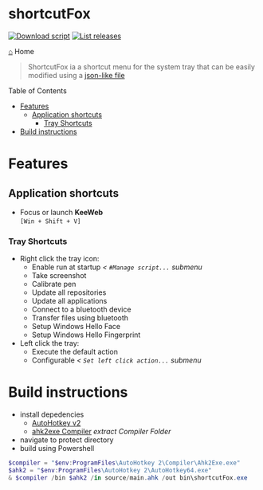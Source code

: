 <h1> shortcutFox </h1>

[![Download script](https://img.shields.io/github/downloads/yetenol/shortcutFox/total.svg)](https://github.com/yetenol/shortcutFox/releases/latest/download/shortcutFox.exe)
[![List releases](https://img.shields.io/github/release/yetenol/shortcutFox.svg)](https://github.com/yetenol/shortcutFox/releases)

[⌂](README.md) Home

> ShortcutFox ia a shortcut menu for the system tray
> that can be easily modified using a [json-like file](source/trayLayout.ahk)

Table of Contents
- [Features](#features)
  - [Application shortcuts](#application-shortcuts)
    - [Tray Shortcuts](#tray-shortcuts)
- [Build instructions](#build-instructions)

# Features
## Application shortcuts
- Focus or launch **KeeWeb**  
    `[Win + Shift + V]` 

### Tray Shortcuts
- Right click the tray icon:
    - Enable run at startup _< `#Manage script...` submenu_
    - Take screenshot
    - Calibrate pen
    - Update all repositories
    - Update all applications
    - Connect to a bluetooth device
    - Transfer files using bluetooth
    - Setup Windows Hello Face
    - Setup Windows Hello Fingerprint
- Left click the tray:
    - Execute the default action
    - Configurable _< `Set left click action...` submenu_

# Build instructions
- install depedencies
    - [AutoHotkey v2](https://www.autohotkey.com/download/ahk-v2.zip)
    - [ahk2exe Compiler](https://www.autohotkey.com/download/ahk.zip) _extract Compiler Folder_
- navigate to protect directory
- build using Powershell
```powershell
$compiler = "$env:ProgramFiles\AutoHotkey 2\Compiler\Ahk2Exe.exe"
$ahk2 = "$env:ProgramFiles\AutoHotkey 2\AutoHotkey64.exe"
& $compiler /bin $ahk2 /in source/main.ahk /out bin\shortcutFox.exe
```